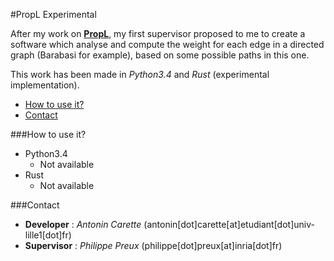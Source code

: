 #PropL Experimental

After my work on [**PropL**](https://github.com/k0pernicus/PropL), my first supervisor proposed to me to create a software which analyse and compute the weight for each edge in a directed graph (Barabasi for example), based on some possible paths in this one.

This work has been made in *Python3.4* and *Rust* (experimental implementation).

*   [How to use it?](#how_to_use_it)
*   [Contact](#contact)

###<a name="how_to_use_it"></a>How to use it?

*   Python3.4
    *   Not available
*   Rust
    *   Not available

###<a name="contact"></a>Contact

*   **Developer** : *Antonin Carette* (antonin[dot]carette[at]etudiant[dot]univ-lille1[dot]fr)
*   **Supervisor** : *Philippe Preux* (philippe[dot]preux[at]inria[dot]fr)
